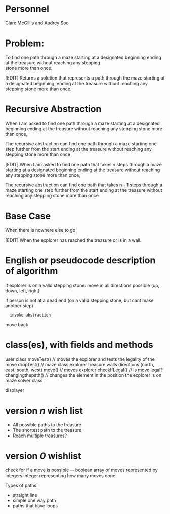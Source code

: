 # Personnel
   Clare McGillis and Audrey Soo

# Problem:
   To find one path through a maze starting at a designated beginning ending at the treasure without reaching any stepping       
   stone more than once.
   
   [EDIT] Returns a solution that represents a path through the maze starting at a designated beginning, ending at the treasure without reaching any stepping stone more than once.
   
# Recursive Abstraction
   When I am asked to 
   find one path through a maze starting at a designated beginning ending at the treasure without reaching any stepping stone more than once,
      
   The recursive abstraction can
     find one path through a maze starting one step further from the start ending at the treasure without reaching any stepping stone more than once

[EDIT] 
When I am asked to 
   find one path that takes n steps through a maze starting at a designated beginning ending at the treasure without reaching any stepping stone more than once,
      
   The recursive abstraction can
     find one path that takes n - 1 steps through a maze starting one step further from the start ending at the treasure without reaching any stepping stone more than once

# Base Case
   When there is nowhere else to go
   
   [EDIT] When the explorer has reached the treasure or is in a wall.

# English or pseudocode description of algorithm
   if explorer is on a valid stepping stone:
   move in all directions possible (up, down, left, right)
   
   if person is not at a dead end (on a valid stepping stone, but cant make another step)
   
      invoke abstraction
      
   move back

# class(es), with fields and methods
   user class
      moveTest() // moves the explorer and tests the legality of the move
      dropTest() // 
   maze class
      explorer
      treasure
      walls
      directions (north, east, south, west)
      move() // moves explorer
      checkIfLegal() // is move legal?
      changingthepath() // changes the element in the position the explorer is on
   maze solver class
   
   displayer
      
   

# version *n* wish list
   - All possible paths to the treasure
   - The shortest path to the treasure
   - Reach multiple treasures?
# version *0* wishlist
   check for if a move is possible -- boolean
   array of moves represented by integers
   integer representing how many moves done
   
   Types of paths:
   - straight line
   - simple one way path
   - paths that have loops
   

